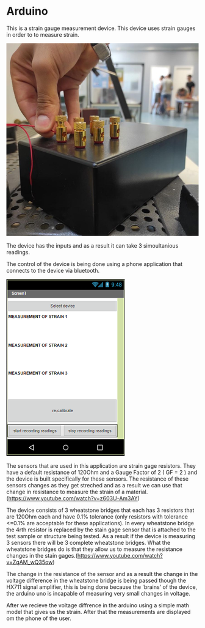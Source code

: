 # Arduino
This is a strain gauge measurement device. This device uses strain gauges in order to to measure strain. 

![1](https://github.com/BouzoulasDimitrios/Arduino/blob/main/pictures/placement.jpg)

The device has the inputs and as a result it can take 3 simoultanious readings.

The control of the device is being done using a phone application that connects to the device via bluetooth.

![2](https://github.com/BouzoulasDimitrios/Arduino/blob/main/pictures/screenshot_app.PNG)

The sensors that are used in this application are strain gage resistors. They have a default resistance of 120Ohm and a Gauge Factor of 2 ( GF = 2 ) and the device is 
built specifically for these sensors. The resistance of these sensors changes as they get streched and as a result we can use that change in resistance to measure the 
strain of a material.(https://www.youtube.com/watch?v=z603U-Am3AY)

 The device consists of 3 wheatstone bridges that each has 3 resistors that are 120Ohm each and have 0.1% tolerance (only resistors with tolerance <=0.1% are acceptable 
for these applications). In every wheatstone bridge the 4rth resistor is replaced by the stain gage sensor that is attached to the test sample or structure being tested. 
As a result if the device is measuring 3 sensors there will be 3 complete wheatstone bridges. What the wheatstone bridges do is that they allow us to measure the 
resistance changes in the stain gages.(https://www.youtube.com/watch?v=ZqAM_wQ35ow)

The change in the resistance of the sensor and as a result the change in the voltage difference in the wheatstone bridge is being passed though the HX711 signal 
amplifier, this is being done because the 'brains' of the device, the arduino uno is incapable of measuring very small changes in voltage.

After we recieve the voltage diffrence in the arduino using a simple math model that gives us the strain. After that the measurements are displayed om the phone of
the user.
 






